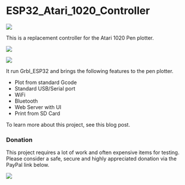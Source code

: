 # ESP32_Atari_1020_Controller

![](http://www.buildlog.net/blog/wp-content/uploads/2019/10/20191020_210337.jpg)

This is a replacement controller for the Atari 1020 Pen plotter.

![](http://www.buildlog.net/blog/wp-content/uploads/2019/09/Atari_1020_plotter.jpg)

![](http://www.buildlog.net/blog/wp-content/uploads/2019/10/bef_aft.jpg)

It run Grbl_ESP32 and brings the following features to the pen plotter.

- Plot from standard Gcode
- Standard USB/Serial port
- WiFi
- Bluetooth
- Web Server with UI
- Print from SD Card

To learn more about this project, see this blog post.

### <a name="donation"></a>Donation

This project requires a lot of work and often expensive items for testing. Please consider a safe, secure and highly appreciated donation via the PayPal link below.

[![](https://www.paypalobjects.com/en_US/i/btn/btn_donateCC_LG.gif)](https://www.paypal.com/cgi-bin/webscr?cmd=_s-xclick&hosted_button_id=TKNJ9Z775VXB2)


